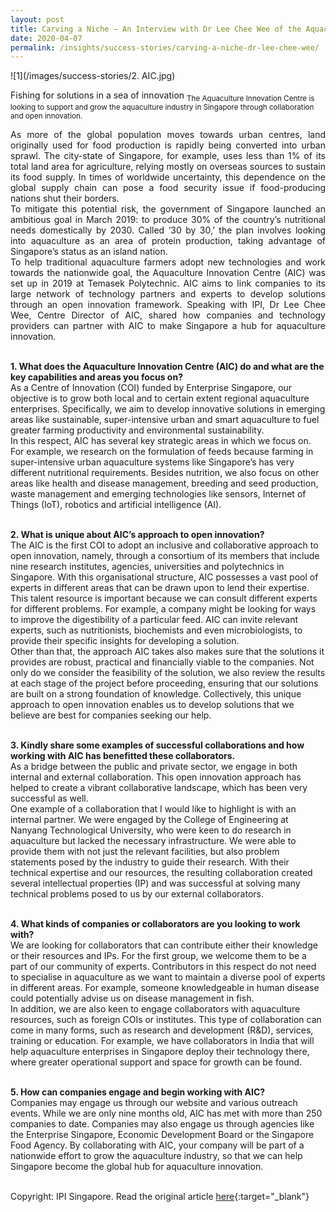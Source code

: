 ```yaml
---
layout: post
title: Carving a Niche — An Interview with Dr Lee Chee Wee of the Aquaculture Innovation Centre 
date: 2020-04-07
permalink: /insights/success-stories/carving-a-niche-dr-lee-chee-wee/
---
```

![1](/images/success-stories/2. AIC.jpg)

Fishing for solutions in a sea of innovation
<sub>The Aquaculture Innovation Centre is looking to support and grow the aquaculture industry in Singapore through collaboration and open innovation.</sun>

<p align="justify">As more of the global population moves towards urban centres, land originally used for food production is rapidly being converted into urban sprawl. The city-state of Singapore, for example, uses less than 1% of its total land area for agriculture, relying mostly on overseas sources to sustain its food supply. In times of worldwide uncertainty, this dependence on the global supply chain can pose a food security issue if food-producing nations shut their borders.<br>
To mitigate this potential risk, the government of Singapore launched an ambitious goal in March 2019: to produce 30% of the country’s nutritional needs domestically by 2030. Called ‘30 by 30,’ the plan involves looking into aquaculture as an area of protein production, taking advantage of Singapore’s status as an island nation.<br>
To help traditional aquaculture farmers adopt new technologies and work towards the nationwide goal, the Aquaculture Innovation Centre (AIC) was set up in 2019 at Temasek Polytechnic. AIC aims to link companies to its large network of technology partners and experts to develop solutions through an open innovation framework. Speaking with IPI, Dr Lee Chee Wee, Centre Director of AIC, shared how companies and technology providers can partner with AIC to make Singapore a hub for aquaculture innovation.<br><br>

<b>1. What does the Aquaculture Innovation Centre (AIC) do and what are the key capabilities and areas you focus on?</b><br>
As a Centre of Innovation (COI) funded by Enterprise Singapore, our objective is to grow both local and to certain extent regional aquaculture enterprises. Specifically, we aim to develop innovative solutions in emerging areas like sustainable, super-intensive urban and smart aquaculture to fuel greater farming productivity and environmental sustainability.<br>
In this respect, AIC has several key strategic areas in which we focus on. For example, we research on the formulation of feeds because farming in super-intensive urban aquaculture systems like Singapore’s has very different nutritional requirements. Besides nutrition, we also focus on other areas like health and disease management, breeding and seed production, waste management and emerging technologies like sensors, Internet of Things (IoT), robotics and artificial intelligence (AI).<br><br>

<b>2. What is unique about AIC’s approach to open innovation?</b><br>
The AIC is the first COI to adopt an inclusive and collaborative approach to open innovation, namely, through a consortium of its members that include nine research institutes, agencies, universities and polytechnics in Singapore. With this organisational structure, AIC possesses a vast pool of experts in different areas that can be drawn upon to lend their expertise.<br>
This talent resource is important because we can consult different experts for different problems. For example, a company might be looking for ways to improve the digestibility of a particular feed. AIC can invite relevant experts, such as nutritionists, biochemists and even microbiologists, to provide their specific insights for developing a solution.<br>
Other than that, the approach AIC takes also makes sure that the solutions it provides are robust, practical and financially viable to the companies. Not only do we consider the feasibility of the solution, we also review the results at each stage of the project before proceeding, ensuring that our solutions are built on a strong foundation of knowledge. Collectively, this unique approach to open innovation enables us to develop solutions that we believe are best for companies seeking our help.<br><br>

<b>3. Kindly share some examples of successful collaborations and how working with AIC has benefitted these collaborators.</b><br>
As a bridge between the public and private sector, we engage in both internal and external collaboration. This open innovation approach has helped to create a vibrant collaborative landscape, which has been very successful as well.<br>
One example of a collaboration that I would like to highlight is with an internal partner. We were engaged by the College of Engineering at Nanyang Technological University, who were keen to do research in aquaculture but lacked the necessary infrastructure. We were able to provide them with not just the relevant facilities, but also problem statements posed by the industry to guide their research. With their technical expertise and our resources, the resulting collaboration created several intellectual properties (IP) and was successful at solving many technical problems posed to us by our external collaborators.<br><br>

<b>4. What kinds of companies or collaborators are you looking to work with?</b><br>
We are looking for collaborators that can contribute either their knowledge or their resources and IPs. For the first group, we welcome them to be a part of our community of experts. Contributors in this respect do not need to specialise in aquaculture as we want to maintain a diverse pool of experts in different areas. For example, someone knowledgeable in human disease could potentially advise us on disease management in fish.<br>
In addition, we are also keen to engage collaborators with aquaculture resources, such as foreign COIs or institutes. This type of collaboration can come in many forms, such as research and development (R&D), services, training or education. For example, we have collaborators in India that will help aquaculture enterprises in Singapore deploy their technology there, where greater operational support and space for growth can be found.<br><br>

<b>5. How can companies engage and begin working with AIC?</b><br>
Companies may engage us through our website and various outreach events. While we are only nine months old, AIC has met with more than 250 companies to date. Companies may also engage us through agencies like the Enterprise Singapore, Economic Development Board or the Singapore Food Agency. By collaborating with AIC, your company will be part of a nationwide effort to grow the aquaculture industry, so that we can help Singapore become the global hub for aquaculture innovation.<br><br></p>

Copyright: IPI Singapore. Read the original article [here](https://www.ipi-singapore.org/innovation-insights/carving-niche—-interview-dr-lee-chee-wee-aquaculture-innovation-centre){:target="_blank"} 

